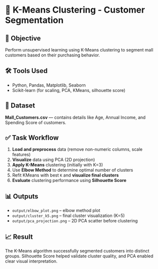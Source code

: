# 🧠 K-Means Clustering - Customer Segmentation

## 📌 Objective
Perform unsupervised learning using K-Means clustering to segment mall customers based on their purchasing behavior.

## 🛠️ Tools Used
- Python, Pandas, Matplotlib, Seaborn
- Scikit-learn (for scaling, PCA, KMeans, silhouette score)

## 📂 Dataset
**Mall_Customers.csv** — contains details like Age, Annual Income, and Spending Score of customers.

## ✅ Task Workflow
1. **Load and preprocess** data (remove non-numeric columns, scale features)
2. **Visualize** data using PCA (2D projection)
3. **Apply K-Means** clustering (initially with K=3)
4. Use **Elbow Method** to determine optimal number of clusters
5. Refit KMeans with best `K` and **visualize final clusters**
6. **Evaluate** clustering performance using **Silhouette Score**

## 📊 Outputs
- `output/elbow_plot.png` – elbow method plot
- `output/cluster_k5.png` – final cluster visualization (K=5)
- `output/pca_projection.png` – 2D PCA scatter before clustering

## 📈 Result
The K-Means algorithm successfully segmented customers into distinct groups. Silhouette Score helped validate cluster quality, and PCA enabled clear visual interpretation.

